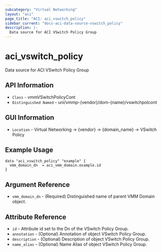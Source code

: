 ```yaml
---
subcategory: "Virtual Networking"
layout: "aci"
page_title: "ACI: aci_vswitch_policy"
sidebar_current: "docs-aci-data-source-vswitch_policy"
description: |-
  Data source for ACI VSwitch Policy Group
---
```


# aci_vswitch_policy #

Data source for ACI VSwitch Policy Group

## API Information ##

* `Class` - vmmVSwitchPolicyCont
* `Distinguished Named` - uni/vmmp-{vendor}/dom-{name}/vswitchpolcont


## GUI Information ##

* `Location` - Virtual Networking -> {vendor} -> {domain_name} -> VSwitch Policy

## Example Usage ##

```hcl
data "aci_vswitch_policy" "example" {
  vmm_domain_dn  = aci_vmm_domain.example.id
}
```

## Argument Reference ##

* `vmm_domain_dn` - (Required) Distinguished name of parent VMM Domain object.

## Attribute Reference ##

* `id` - Attribute id set to the Dn of the VSwitch Policy Group.
* `annotation` - (Optional) Annotation of object VSwitch Policy Group.
* `description` - (Optional) Description of object VSwitch Policy Group.
* `name_alias` - (Optional) Name Alias of object VSwitch Policy Group.
